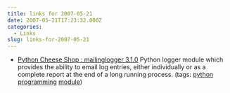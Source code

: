 ```yaml
---
title: links for 2007-05-21
date: 2007-05-21T17:23:32.000Z
categories:
  - Links
slug: links-for-2007-05-21
---
```

<ul class="simple">
  <li>
    <a class="reference external" href="http://python.org/pypi/mailinglogger">Python Cheese Shop : mailinglogger 3.1.0</a> Python logger module which provides the ability to email log entries, either individually or as a complete report at the end of a long running process. (tags: <a class="reference external" href="http://del.icio.us/nathanyergler/python">python</a> <a class="reference external" href="http://del.icio.us/nathanyergler/programming">programming</a> <a class="reference external" href="http://del.icio.us/nathanyergler/module">module</a>)
  </li>
</ul>


